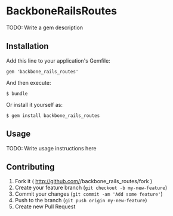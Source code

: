 # BackboneRailsRoutes

TODO: Write a gem description

## Installation

Add this line to your application's Gemfile:

    gem 'backbone_rails_routes'

And then execute:

    $ bundle

Or install it yourself as:

    $ gem install backbone_rails_routes

## Usage

TODO: Write usage instructions here

## Contributing

1. Fork it ( http://github.com/<my-github-username>/backbone_rails_routes/fork )
2. Create your feature branch (`git checkout -b my-new-feature`)
3. Commit your changes (`git commit -am 'Add some feature'`)
4. Push to the branch (`git push origin my-new-feature`)
5. Create new Pull Request
